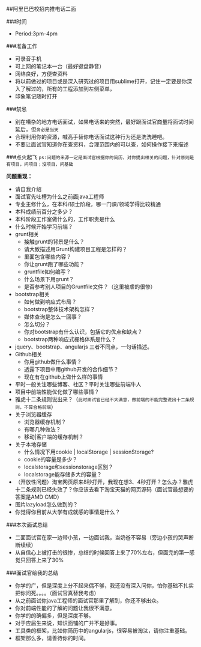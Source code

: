 ##阿里巴巴校招内推电话二面



###时间

- Period:3pm-4pm


###准备工作

- 可录音手机
- 可上网的笔记本一台（最好键盘静音）
- 网络良好，方便查资料
- 将以前做过的项目或是深入研究过的项目用sublime打开，记住一定要是你深入了解过的，所有的工程添加到左侧菜单，
- 印象笔记随时打开

###禁忌

- 别在嘈杂的地方电话面试，如果电话来的突然，最好跟面试官商量将面试时间延后，但`务必是当天`
- 合理利用你的资源，喊高手替你电话面试这种行为还是洗洗睡吧。
- 不要让面试官知道你在查资料，合理范围内的可以查，如何操作接下来描述



###点火起飞
`ps:问题的来源一定是面试官根据你的简历，对你提出相关的问题，针对原则是有项目，问项目；没项目，问基础`


**问题重现：**


- 请自我介绍
- 面试官先吐槽为什么之前面java工程师
- 专业主修什么，在本科/硕士阶段，哪一门课/领域学得比较精通
- 本科成绩前百分之多少？
- 本科阶段工作室做什么的，工作职责是什么
- 什么时候开始学习前端？
- grunt相关
  * 接触grunt的背景是什么？
  * 请大致描述用Grunt构建项目工程是怎样的？
  * 里面包含哪些内容？
  * 你让grunt跑了哪些功能？
  * gruntfile如何编写？
  * 什么场景下用grunt？
  * 是否参考别人项目的Gruntfile文件？（这里被虐的很惨）
- bootstrap相关
    * 如何做到响应式布局？
    * bootstrap整体技术架构怎样？
    * 媒体查询是怎么一回事？
    * 怎么切分？
    * 你对bootstrap有什么认识，包括它的优点和缺点？
    * bootstrap两种响应式栅格体系是什么？
- jquery、bootstrap、angularjs 三者不同点，一句话描述。
- Github相关
    * 你用github做什么事情？
    * 透露下项目中用github开发的合作细节？
    * 现在有在github上做什么样的事情
- 平时一般关注哪些博客、社区？平时关注哪些前端牛人
- 项目中前端性能优化做了哪些事情？
- 雅虎十二条规则说出来？（`此时面试官已经不大满意，做前端的不能完整说出十二条规则，不算合格前端`）
- 关于浏览器缓存
  * 浏览器缓存机制？
  * 有哪几种做法？
  * 移动|客户端的缓存机制？
- 关于本地存储
    * 什么情况下用cookie | localStorage | sessionStorage?
    * cookie的容量是多少？
    * localstorage和sessionstorage区别？
    * localstorage能存储多大的容量？
- （开放性问题）淘宝网页原来8秒打开，我现在想3、4秒打开？怎么办？雅虎十二条规则已经失效了？你应该去看下淘宝天猫的网页源码（面试官最想要的答案是AMD CMD）
- 图片lazyload怎么做到的？
- 你觉得你目前从大学有成就感的事情是什么？




###本次面试总结
- 二面面试官在家一边带小孩，一边面试我，当奶爸不容易（旁边小孩的哭声断断续续）
- 从自信心上被打击的很惨，总结的时候回答上来了70%左右，但面完的第一感觉只回答上来了30%


###面试官给我的总结
- 你学的广，但是深度上分不起来偶不够，我还没有深入问你，怕你基础不扎实把你问死。。。。（面试官真替我考虑）
- 从之前面试你java工程师的面试官那里了解到，你还不够出众。
- 你对前端性能的了解的问题让我很不满意。
- 你学的的确偏多，但是深度不够。
- 对于应届生来说，知识面铺的广并不是好事。
- 工具类的框架，比如你简历中的angularjs，很容易被淘汰，请你注重基础。
- 框架那么多，请善待你的时间。














